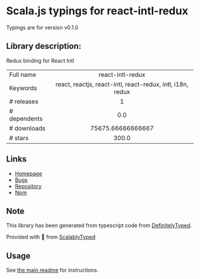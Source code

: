 
# Scala.js typings for react-intl-redux

Typings are for version v0.1.0

## Library description:
Redux binding for React Intl

|                    |                 |
| ------------------ | :-------------: |
| Full name          | react-intl-redux |
| Keywords           | react, reactjs, react-intl, react-redux, intl, i18n, redux |
| # releases         | 1 |
| # dependents       | 0.0 |
| # downloads        | 75675.66666666667 |
| # stars            | 300.0 |

## Links
- [Homepage](https://github.com/ratson/react-intl-redux#readme)
- [Bugs](https://github.com/ratson/react-intl-redux/issues)
- [Repository](https://github.com/ratson/react-intl-redux)
- [Npm](https://www.npmjs.com/package/react-intl-redux)
    


## Note
This library has been generated from typescript code from [DefinitelyTyped](https://definitelytyped.org).

Provided with :purple_heart: from [ScalablyTyped](https://github.com/oyvindberg/ScalablyTyped)

## Usage
See [the main readme](../../readme.md) for instructions.


